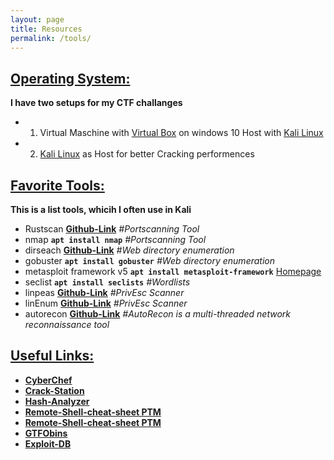 ```yaml
---
layout: page
title: Resources
permalink: /tools/
---
```

<h2> <ins>Operating System:</ins></h2>  

**I have two setups for my CTF challanges**

  * 1. Virtual Maschine with [Virtual Box][Virtual Box] on windows 10 Host with [Kali Linux][Kali-Download]
  * 2. [Kali Linux][Kali-Download] as Host for better Cracking performences


<h2> <ins>Favorite Tools:</ins></h2> 

**This is a list tools, whicih I often use in Kali**

  * Rustscan **[Github-Link][Rustscan]** *#Portscanning Tool*
  * nmap **`apt install nmap`** *#Portscanning Tool*
  * dirseach **[Github-Link][dirsearch]** *#Web directory enumeration*
  * gobuster **`apt install gobuster`** *#Web directory enumeration*
  * metasploit framework v5 **`apt install metasploit-framework`** [Homepage][msf]
  * seclist **`apt install seclists`** *#Wordlists*
  * linpeas **[Github-Link][linpeas]** *#PrivEsc Scanner*
  * linEnum **[Github-Link][linEnum]** *#PrivEsc Scanner*
  * autorecon **[Github-Link][linEnum]** *#AutoRecon is a multi-threaded network reconnaissance tool*

<h2> <ins>Useful Links:</ins></h2> 

  * **[CyberChef][cyberchef]**
  * **[Crack-Station][crackstation]**
  * **[Hash-Analyzer][hashanalyzer]**
  * **[Remote-Shell-cheat-sheet PTM][pentestmonkey]**
  * **[Remote-Shell-cheat-sheet PTM][highoncoffee]**
  * **[GTFObins][gtfobins]**
  * **[Exploit-DB][exploitdb]**



[Kali-Download]: https://www.kali.org/downloads/
[Virtual Box]:   https://www.virtualbox.org/wiki/Downloads
[Rustscan]:      https://github.com/RustScan/RustScan
[msf]:           https://www.metasploit.com/   
[dirsearch]:     https://github.com/maurosoria/dirsearch
[cyberchef]:     https://gchq.github.io/CyberChef/
[crackstation]:  https://crackstation.net/
[hashanalyzer]:  https://www.tunnelsup.com/hash-analyzer/
[pentestmonkey]: http://pentestmonkey.net/cheat-sheet/shells/reverse-shell-cheat-sheet
[highoncoffee]:  https://highon.coffee/blog/reverse-shell-cheat-sheet/
[gtfobins]:      https://gtfobins.github.io/
[exploitdb]:     https://www.exploit-db.com/
[linpeas]:       https://github.com/carlospolop/privilege-escalation-awesome-scripts-suite
[linEnum]:       https://github.com/rebootuser/LinEnum
[autorecon]:     https://github.com/Tib3rius/AutoRecon